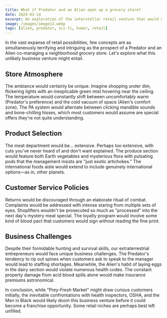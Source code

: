 ```yaml
---
title: What if Predator and an Alien open up a grocery store?
date: 2024-03-14
excerpt: An exploration of the interstellar retail venture that would ensue if two of cinema's most terrifying extraterrestrials decided to enter the grocery business.
image: /images/image13.webp
tags: [alien, predator, sci-fi, humor, retail]
---
```


In the vast expanse of retail possibilities, few concepts are as simultaneously terrifying and intriguing as the prospect of a Predator and an Alien co-managing a neighborhood grocery store. Let's explore what this unlikely business venture might entail.

## Store Atmosphere

The ambiance would certainly be unique. Imagine shopping under dim, flickering lights with an inexplicable green mist hovering near the ceiling. The temperature would constantly shift between uncomfortably warm (Predator's preference) and the cold vacuum of space (Alien's comfort zone). The PA system would alternate between clicking mandible sounds and bone-chilling hisses, which most customers would assume are special offers they're not quite understanding.

## Product Selection

The meat department would be... extensive. Perhaps too extensive, with cuts you've never heard of and don't want explained. The produce section would feature both Earth vegetables and mysterious flora with pulsating pods that the management insists are "just exotic artichokes." The international foods aisle would extend to include genuinely international options—as in, other planets.

## Customer Service Policies

Returns would be discouraged through an elaborate ritual of combat. Complaints would be addressed with intense staring from multiple sets of eyes. Shoplifters wouldn't be prosecuted so much as "processed" into the next day's mystery meat special. The loyalty program would involve some kind of blood pact that customers would sign without reading the fine print.

## Business Challenges

Despite their formidable hunting and survival skills, our extraterrestrial entrepreneurs would face unique business challenges. The Predator's tendency to rip out spines when customers ask to speak to the manager would lead to staffing shortages. Meanwhile, the Alien's habit of laying eggs in the dairy section would violate numerous health codes. The constant property damage from acid blood spills alone would make insurance premiums astronomical.

In conclusion, while "Prey-Fresh Market" might draw curious customers initially, the inevitable confrontations with health inspectors, OSHA, and the Men in Black would likely doom this business venture before it could become a franchise opportunity. Some retail niches are perhaps best left unfilled.
